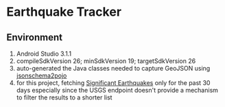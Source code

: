 Earthquake Tracker
=====================

## Environment
1. Android Studio 3.1.1
2. compileSdkVersion 26; minSdkVersion 19; targetSdkVersion 26
3. auto-generated the Java classes needed to capture GeoJSON using [jsonschema2pojo](http://www.jsonschema2pojo.org/)
4. for this project, fetching [Significant Earthquakes](https://earthquake.usgs.gov/earthquakes/feed/v1.0/summary/significant_month.geojson) only for the past 30 days especially since the USGS endpoint doesn't provide a mechanism to filter the results to a shorter list